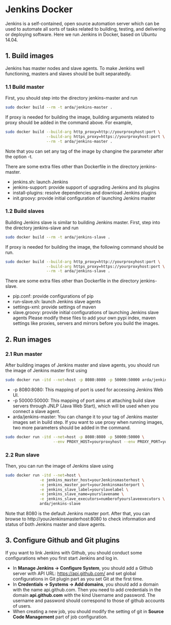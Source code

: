 # Jenkins Docker
Jenkins is a self-contained, open source automation server which can be used to automate all sorts of tasks related to building, testing, and delivering or deploying software. Here we run Jenkins in Docker, based on Ubuntu 14.04. 

## 1. Build images
Jenkins has master nodes and slave agents. To make Jenkins well functioning, masters and slaves should be built separatedly. 
### 1.1 Build master
First, you should step into the directory jenkins-master and run
```bash
sudo docker build --rm -t arda/jenkins-master .
```
If proxy is needed for building the image, building arguments related to proxy should be added in the command above. For example,
```bash
sudo docker build --build-arg http_proxy=http://yourproxyhost:port \
                  --build-arg https_proxy=https://yourproxyhost:port \
                  --rm -t arda/jenkins-master .
```
Note that you can set any tag of the image by changine the parameter after the option -t.

There are some extra files other than Dockerfile in the directory jenkins-master.
+ jenkins.sh: launch Jenkins
+ jenkins-support: provide support of upgrading Jenkins and its plugins
+ install-plugins: resolve dependencies and download Jenkins plugins
+ init.groovy: provide initial configuration of launching Jenkins master

### 1.2 Build slaves
Building Jenkins slave is similar to building Jenkins master. First, step into the directory jenkins-slave and run
```bash
sudo docker build --rm -t arda/jenkins-slave .
```
If proxy is needed for building the image, the following command should be run.
```bash
sudo docker build --build-arg http_proxy=http://yourproxyhost:port \
                  --build-arg https_proxy=https://yourproxyhost:port \
                  --rm -t arda/jenkins-slave .
```
There are some extra files other than Dockerfile in the directory jenkins-slave.
+ pip.conf: provide configurations of pip
+ run-slave.sh: launch Jenkins slave agents
+ settings-xml: provide settings of maven
+ slave.groovy: provide initial configurations of launching Jenkins slave agents
Please modify these files to add your own pypi index, maven settings like proxies, servers and mirrors before you build the images.

## 2. Run images
### 2.1 Run master
After building images of Jenkins master and slave agents, you should run the image of Jenkins master first using
```bash
sudo docker run -itd --net=host -p 8080:8080 -p 50000:50000 arda/jenkins-master
```
+ -p 8080:8080: This mapping of port is used for accessing Jenkins Web UI.
+ -p 50000:50000: This mapping of port aims at attaching build slave servers through JNLP (Java Web Start), which will be used when you connect a slave agent.
+ arda/jenkins-master: You can change it to your tag of Jenkins master images set in build step.
If you want to use proxy when running images, two more parameters should be added in the command.
```bash
sudo docker run -itd --net=host -p 8080:8080 -p 50000:50000 \
                     --env PROXY_HOST=yourproxyhost --env PROXY_PORT=yourproxyport arda/jenkins-master
```

### 2.2 Run slave
Then, you can run the image of Jenkins slave using
```bash
sudo docker run -itd --net=host \
               -e jenkins_master_host=yourJenkinsmasterhost \
               -e jenkins_master_port=yourJenkinsmasterport \
               -e jenkins_slave_label=yourslavelabel \
               -e jenkins_slave_name=yourslavename \
               -e jenkins_slave_executors=numberofyourslaveexecutors \
               arda/jenkins-slave
```
Note that 8080 is the default Jenkins master port. After that, you can browse to http://yourJenkinsmasterhost:8080 to check information and status of both Jenkins master and slave agents.

## 3. Configure Github and Git plugins
If you want to link Jenkins with Github, you should conduct some configurations when you first start Jenkins and log in.
* In **Manage Jenkins -> Configure System**, you should add a Github server with API URL: https://api.github.com/ and set global configurations in Git plugin part as you set Git at the first time.
* In **Credentials -> Systems -> Add domains**, you should add a domain with the name api.github.com. Then you need to add credentials in the domain **api.github.com** with the kind Username and password. The username and password should correspond to those of github accounts of users.
* When creating a new job, you should modify the setting of git in **Source Code Management** part of job configuration.
